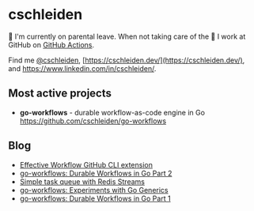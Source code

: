 # cschleiden

:wave: I'm currently on parental leave. When not taking care of the 👶 I work at GitHub on [GitHub Actions](https://github.com/features/actions).

Find me [@cschleiden](https://twitter.com/cschleiden), [https://cschleiden.dev/](https://cschleiden.dev/), and https://www.linkedin.com/in/cschleiden/.

## Most active projects

- **go-workflows** - durable workflow-as-code engine in Go https://github.com/cschleiden/go-workflows

## Blog
<!--START_SECTION:feed-->
* [Effective Workflow GitHub CLI extension](https:&#x2F;&#x2F;cschleiden.dev&#x2F;blog&#x2F;2023-01-11-effective-workflow&#x2F;)
* [go-workflows: Durable Workflows in Go Part 2](https:&#x2F;&#x2F;cschleiden.dev&#x2F;blog&#x2F;2022-05-02-go-workflows-part2&#x2F;)
* [Simple task queue with Redis Streams](https:&#x2F;&#x2F;cschleiden.dev&#x2F;blog&#x2F;2022-04-08-task-queue-with-redis&#x2F;)
* [go-workflows: Experiments with Go Generics](https:&#x2F;&#x2F;cschleiden.dev&#x2F;blog&#x2F;2022-03-06-go-workflows-generics&#x2F;)
* [go-workflows: Durable Workflows in Go Part 1](https:&#x2F;&#x2F;cschleiden.dev&#x2F;blog&#x2F;2022-02-13-go-workflows-part1&#x2F;)
<!--END_SECTION:feed-->
